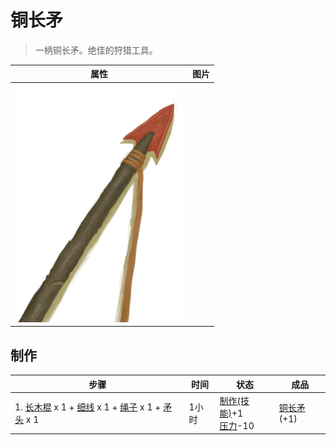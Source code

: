 # 铜长矛  
> 一柄铜长矛。绝佳的狩猎工具。  
  
  属性  |   图片   
 ----  |  ----:   
   |  ![](Sprite/SpearCopper.png)   
  
## 制作  
步骤  |  时间  |  状态  |  成品  
----  |  ----  |  ----  |  ----  
1. [长木棍](StickLong.md) x 1 + [细线](CordFiber.md) x 1 + [绳子](Rope.md) x 1 + [矛头](SpearHead.md) x 1  |  1小时  |  [制作(技能)](Skill_Crafting.md)+1<br>[压力](Stress.md)-10  |  [铜长矛](SpearCopper.md)(+1)  
